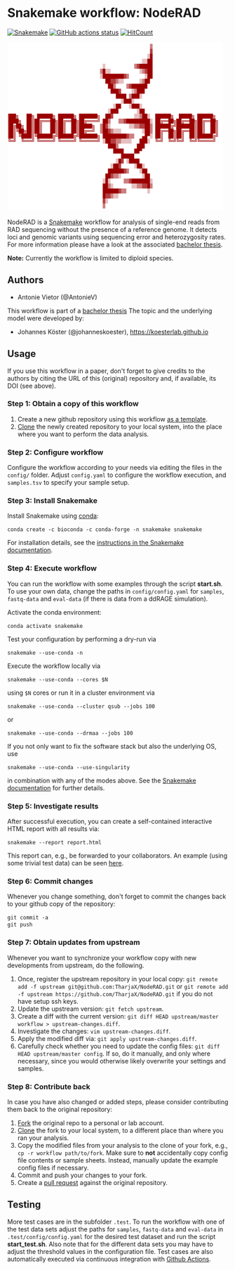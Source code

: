 # Snakemake workflow: NodeRAD



[![Snakemake](https://img.shields.io/badge/snakemake-≥5.14.0-brightgreen.svg)](https://snakemake.bitbucket.io)
[![GitHub actions status](https://github.com/AntonieV/NodeRAD/actions/workflows/main.yaml/badge.svg?branch=master)](https://github.com/AntonieV/NodeRAD/actions?query=branch%3Amaster+workflow%3ATests)
[![HitCount](https://hits.dwyl.com/AntonieV/hits.svg)](https://github.com/AntonieV/NodeRAD)


![](logo_rot.png)

<!-- <pre>
<span style="color:darkred">
                                                      ▒                         
                                                      ▓                         
                                                     ░█                         
                                                   ░░██                         
                                    ░           ▒▓█████                         
                                   ▒█░░           ░▒▓██                         
                                   ░████████▓▒      ░██                         
                                     ██▓▓▒░░      ░▒██                          
                                      ██▒    ▒▓██████                           
                                       ███▓    ░▒███                            
                                         ████ ▒███░                             
                                           ░███░                                
                                        ░██   ░███░                             
                                      ░███       ░██                            
███╗   ██╗ ██████╗ ██████╗ ███████╗  ██▓        ░░▒██░  ██████╗  █████╗ ██████╗ 
████╗  ██║██╔═══██╗██╔══██╗██╔════╝ ██▒   ▒▒▓█████████░ ██╔══██╗██╔══██╗██╔══██╗
██╔██╗ ██║██║   ██║██║  ██║█████╗  ▒█▓░       ░░▒▒▓▓██▒ ██████╔╝███████║██║  ██║
██║╚██╗██║██║   ██║██║  ██║██╔══╝  ▒██▓▒░░░        ░██▒ ██╔══██╗██╔══██║██║  ██║
██║ ╚████║╚██████╔╝██████╔╝███████╗ █████████▓▒▒   ▄█▀░ ██║  ██║██║  ██║██████╔╝
╚═╝  ╚═══╝ ╚═════╝ ╚═════╝ ╚══════╝ ░██▓▓▒▒░░░░   ███░  ╚═╝  ╚═╝╚═╝  ╚═╝╚═════╝ 
                                      ███▒       ███                            
                                        ████    ██▀                             
                                           █████                                
                                         ░█▓ ░████                              
                                       ░██▓     ░██░                            
                                      ██████▓▒    ░██                           
                                     ██▓▒▒░        ░██                          
                                    ░█░     ▒▒▓███████░                         
                                    ██▒░       ░░▒▒▓▓█▒                         
                                    ██████▓▒▒        ░                          
                                    █▓▓▒░░                                      
                                    ▓░                                          
                                    ▒                                           
</span>
</pre> -->
NodeRAD is a [Snakemake](https://github.com/snakemake/snakemake) workflow for analysis of single-end reads from RAD sequencing without the presence of a reference genome. It detects loci and genomic variants using sequencing error and heterozygosity rates. For more information please have a look at the associated [bachelor thesis](https://raw.githubusercontent.com/AntonieV/RADSeq/main/main.pdf).

**Note:** Currently the workflow is limited to diploid species.

## Authors

* Antonie Vietor (@AntonieV)

This workflow is part of a [bachelor thesis](https://raw.githubusercontent.com/AntonieV/RADSeq/main/main.pdf) The topic and the underlying model were developed by:

* Johannes Köster (@johanneskoester), https://koesterlab.github.io

## Usage

If you use this workflow in a paper, don't forget to give credits to the authors by citing the URL of this (original) repository and, if available, its DOI (see above).

### Step 1: Obtain a copy of this workflow

1. Create a new github repository using this workflow [as a template](https://help.github.com/en/articles/creating-a-repository-from-a-template).
2. [Clone](https://help.github.com/en/articles/cloning-a-repository) the newly created repository to your local system, into the place where you want to perform the data analysis.

### Step 2: Configure workflow

Configure the workflow according to your needs via editing the files in the `config/` folder. Adjust `config.yaml` to configure the workflow execution, and `samples.tsv` to specify your sample setup.

### Step 3: Install Snakemake

Install Snakemake using [conda](https://conda.io/projects/conda/en/latest/user-guide/install/index.html):

    conda create -c bioconda -c conda-forge -n snakemake snakemake

For installation details, see the [instructions in the Snakemake documentation](https://snakemake.readthedocs.io/en/stable/getting_started/installation.html).

### Step 4: Execute workflow

You can run the workflow with some examples through the script **start.sh**. To use your own data, change the paths in `config/config.yaml` for `samples`, `fastq-data` and `eval-data` (if there is data from a ddRAGE simulation). 

Activate the conda environment:

    conda activate snakemake

Test your configuration by performing a dry-run via

    snakemake --use-conda -n

Execute the workflow locally via

    snakemake --use-conda --cores $N

using `$N` cores or run it in a cluster environment via

    snakemake --use-conda --cluster qsub --jobs 100

or

    snakemake --use-conda --drmaa --jobs 100

If you not only want to fix the software stack but also the underlying OS, use

    snakemake --use-conda --use-singularity

in combination with any of the modes above.
See the [Snakemake documentation](https://snakemake.readthedocs.io/en/stable/executable.html) for further details.

### Step 5: Investigate results

After successful execution, you can create a self-contained interactive HTML report with all results via:

    snakemake --report report.html

This report can, e.g., be forwarded to your collaborators.
An example (using some trivial test data) can be seen [here](https://cdn.rawgit.com/snakemake-workflows/rna-seq-kallisto-sleuth/master/.test/report.html).

### Step 6: Commit changes

Whenever you change something, don't forget to commit the changes back to your github copy of the repository:

    git commit -a
    git push


### Step 7: Obtain updates from upstream

Whenever you want to synchronize your workflow copy with new developments from upstream, do the following.

1. Once, register the upstream repository in your local copy: `git remote add -f upstream git@github.com:TharjaX/NodeRAD.git` or `git remote add -f upstream https://github.com/TharjaX/NodeRAD.git` if you do not have setup ssh keys.
2. Update the upstream version: `git fetch upstream`.
3. Create a diff with the current version: `git diff HEAD upstream/master workflow > upstream-changes.diff`.
4. Investigate the changes: `vim upstream-changes.diff`.
5. Apply the modified diff via: `git apply upstream-changes.diff`.
6. Carefully check whether you need to update the config files: `git diff HEAD upstream/master config`. If so, do it manually, and only where necessary, since you would otherwise likely overwrite your settings and samples.


### Step 8: Contribute back

In case you have also changed or added steps, please consider contributing them back to the original repository:

1. [Fork](https://help.github.com/en/articles/fork-a-repo) the original repo to a personal or lab account.
2. [Clone](https://help.github.com/en/articles/cloning-a-repository) the fork to your local system, to a different place than where you ran your analysis.
3. Copy the modified files from your analysis to the clone of your fork, e.g., `cp -r workflow path/to/fork`. Make sure to **not** accidentally copy config file contents or sample sheets. Instead, manually update the example config files if necessary.
4. Commit and push your changes to your fork.
5. Create a [pull request](https://help.github.com/en/articles/creating-a-pull-request) against the original repository.

## Testing

More test cases are in the subfolder `.test`. To run the workflow with one of the test data sets adjust the paths for `samples`, `fastq-data` and `eval-data` in `.test/config/config.yaml` for the desired test dataset and run the script **start_test.sh**. Also note that for the different data sets you may have to adjust the threshold values in the configuration file. Test cases are also automatically executed via continuous integration with [Github Actions](https://github.com/features/actions).

